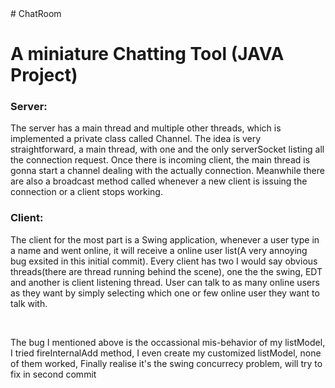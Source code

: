 <html>
# ChatRoom
<h1>A miniature Chatting Tool (JAVA Project)</h1>

<h3>Server:</h3>
<p>The server has a main thread and multiple other threads, which is implemented a private class called Channel.
The idea is very straightforward, a main thread, with one and the only serverSocket listing all the connection request. Once there is incoming client, the main thread is gonna start a channel dealing with the actually connection. Meanwhile there are also a broadcast method called whenever a new client is issuing the connection or a client stops working.
</p>

<h3>Client:</h3>
<p>
The client for the most part is a Swing application, whenever a user type in a name and went online, it will receive a online user list(A very annoying bug exsited in this initial commit). Every client has two I would say obvious threads(there are thread running behind the scene), one the the swing, EDT and another is client listening thread. User can talk to as many online users as they want by simply selecting which one or few online user they want to talk with.
</p>
</br>
<p>The bug I mentioned above is the occassional mis-behavior of my listModel, I tried fireInternalAdd method, I even create my customized listModel, none of them worked, Finally realise it's the swing concurrecy problem, will try to fix in second commit</p>


</html>
